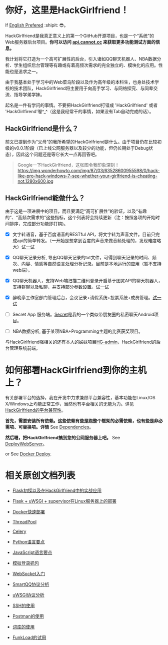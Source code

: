 # 你好，这里是HackGirlfriend！ 
If [English Prefered](https://cannot.cc/HackGirlfriend/README_EN) :shipit: :sunglasses:。

HackGirlfriend是我真正意义上的第一个GitHub开源项目，也是一个“系统”的Web服务器后台项目。**你可以访问 [api.cannot.cc](https://api.cannot.cc/) 来获取更多功能测试方面的信息。**

我计划将它打造为一个高可扩展性的后台，引入诸如QQ聊天机器人、NBA数据分析、学生组织后台管理等有趣或有着高频次需求的完全独立的、模块化的应用。性能也是追求之一。

由于我基本处于学习中的Web菜鸟阶段以及作为高年级的本科生，也身处技术学校的技术团队，HackGirlfriend将主要用于向高手学习、与网络探究、与同辈交流、指导学弟学妹。

起名是一件有学问的事情。不要把HackGirlfriend打错成 'HackGrilfriend' 或者 'HackGirlfirend'喔^_^（这是我经常干的事情，如果没有Tab自动完成的话）。

## HackGirlfriend是什么？
前文已提到作为“父母”的我所希望的HackGirlfriend是什么。由于项目仍在比较初级的v0.0.1阶段（已上线公网服务器以及较少的功能，但仍长期处于Debug状态），因此这个问题还是等它长大一点再回答吧。

>Google一下HackGirlfriend，这张图令我印象深刻！https://img.wonderhowto.com/img/87/03/63528600955598/0/hack-like-pro-hack-windows-7-see-whether-your-girlfriend-is-cheating-not.1280x600.jpg

## HackGirlfriend能做什么？

由于这是一项进展中的项目，而且要满足“高可扩展性”的验证，以及“有趣的”、“高频次需求的”这些指标，这个列表将会持续更新（注：按照各项的开始时间排序，完成部分功能即打钩)。

* [x] 文字转语音，基于百度语音的RESTful API，将文字转为声音文件。目前只完成api的简单转发。（一开始是想拿到百度的声音来做音频处理的，发现难度略大）[试一试](https://api.cannot.cc/speak/hello_world)

* [x] QQ聊天记录分析, 导出QQ聊天记录的txt文件，可得到聊天记录的时间、频次、内容、情感等自然语言处理分析记录。目前是本地运行的应用（暂不支持web端）。

* [x] QQ聊天机器人，支持Web端扫描二维码登录开启基于图灵API的聊天机器人，支持群聊以及私聊，并支持部分参数设置。[试一试](https://api.cannot.cc/qqbot/one)

* [x] 醉晚亭工作室部门管理后台，会议记录+请假系统+投票系统+成员管理。[试一试](https://api.cannot.cc/zuiwan/get-users-list) 

* [ ] Secret App 服务端。[Secret](https://github.com/Danceiny/Secret)是我的一个类似带朋友圈的私密聊天Android项目。

* [ ] NBA数据分析, 基于某项NBA+Programming主题的比赛获奖项目。

与HackGirlfriend强相关的还有本人的姊妹项目[HG-admin](https://github.com/Danceiny/HG-admin)，HackGirlfriend的后台管理系统前端。

# 如何部署HackGirlfriend到你的主机上？

有关部署平台的选择，我在开发中力求兼顾平台兼容性，基本功能在Linux/OS X/Windows上均能正常工作，当然也有平台相关的无能为力。详见[HackGirlfriend的平台兼容性](https://cannot.cc/HackGirlfriend/Platform)。

**首先，需要安装所有依赖。这些依赖有些是跑整个框架的必需依赖，也有些是非必需项、可替换项。详情**
See [Dependencies](https://cannot.cc/HackGirlfriend/Dependencies)。

**然后嗯，把HackGirlfriend搞到您的公网服务器上吧。**
See [DeployWebServer](https://github.com/Danceiny/HackGirlfriend/DeployWebServer)。
 
 or See [Docker Deploy](https://cannot.cc/HackGirlfriend/Docker).

# 相关原创文档列表

- [Flask初探以及在HackGirlfriend中的实战应用](https://cannot.cc/HackGirlfriend/Flask)
- [Flask + uWSGI + supervisor在Linux服务器上的部署](https://cannot.cc/HackGirlfriend/DeployWebServer)

- [Docker快速部署](https://cannot.cc/HackGirlfriend/Docker)
- [ThreadPool](https://cannot.cc/HackGirlfriend/ThreadPool)
- [Celery](https://cannot.cc/HackGirlfriend/Celery)

- [Python语言要点](https://cannot.cc/HackGirlfriend/Python)
- [JavaScript语言要点](https://cannot.cc/HackGirlfriend/Python)


- [模拟登录抓包](https://cannot.cc/HackGirlfriend/模拟登录抓包)
- [WebSocket入门](https://cannot.cc/HackGirlfriend/WebSocket)
- [SmartQQ协议分析](https://cannot.cc/HackGirlfriend/SmartQQ)
- [uWSGI协议分析](https://cannot.cc/HackGirlfriend/uWSGI)

- [SSH的使用](https://cannot.cc/HackGirlfriend/SSH)
- [Postman的使用](https://cannot.cc/HackGirlfriend/Postman)
- [词库的使用](https://cannot.cc/HackGirlfriend/词库)
- [FunkLoad的试用](https://cannot.cc/HackGirlfriend/FunkLoad)
